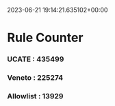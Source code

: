 2023-06-21 19:14:21.635102+00:00
# Rule Counter 
 ### UCATE : 435499

 ### Veneto : 225274

 ### Allowlist : 13929